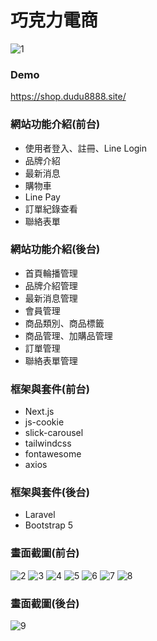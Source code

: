 # 巧克力電商
![1](https://user-images.githubusercontent.com/51053467/179649523-7b770fb7-8397-4a73-9302-e78f54b60fca.png)


### Demo

<a href="<https://shop.dudu8888.site/>" target="_blank">https://shop.dudu8888.site/</a><br/>


### 網站功能介紹(前台)

-   使用者登入、註冊、Line Login
-   品牌介紹
-   最新消息
-   購物車
-   Line Pay
-   訂單紀錄查看
-   聯絡表單


### 網站功能介紹(後台)

-   首頁輪播管理
-   品牌介紹管理
-   最新消息管理
-   會員管理
-   商品類別、商品標籤
-   商品管理、加購品管理
-   訂單管理
-   聯絡表單管理

### 框架與套件(前台)

-   Next.js
-   js-cookie
-   slick-carousel
-   tailwindcss
-   fontawesome
-   axios


### 框架與套件(後台)

-   Laravel
-   Bootstrap 5

### 畫面截圖(前台)

![2](https://user-images.githubusercontent.com/51053467/179649571-d1feba2c-1870-46f9-b84b-97036304f167.png)
![3](https://user-images.githubusercontent.com/51053467/179649606-bafc4466-3170-4d66-bf8a-5257ad8dcae2.png)
![4](https://user-images.githubusercontent.com/51053467/179649624-9f24122e-3144-4006-97e1-fefb1ac7b3a2.png)
![5](https://user-images.githubusercontent.com/51053467/179649641-3f80b431-973d-44fc-8fa2-3c81b2acada7.png)
![6](https://user-images.githubusercontent.com/51053467/179649655-b7bc5db2-7810-4578-bdb3-ae0cdf7355ee.png)
![7](https://user-images.githubusercontent.com/51053467/179649671-efb27967-8393-4b44-8c28-d4c56dc8dc35.png)
![8](https://user-images.githubusercontent.com/51053467/179649685-179a787b-a2ed-4647-a27e-52f93e6fab52.png)

### 畫面截圖(後台)

![9](https://user-images.githubusercontent.com/51053467/179649711-7498c7f7-c65f-4438-95f4-0cca7ee68f3f.png)
